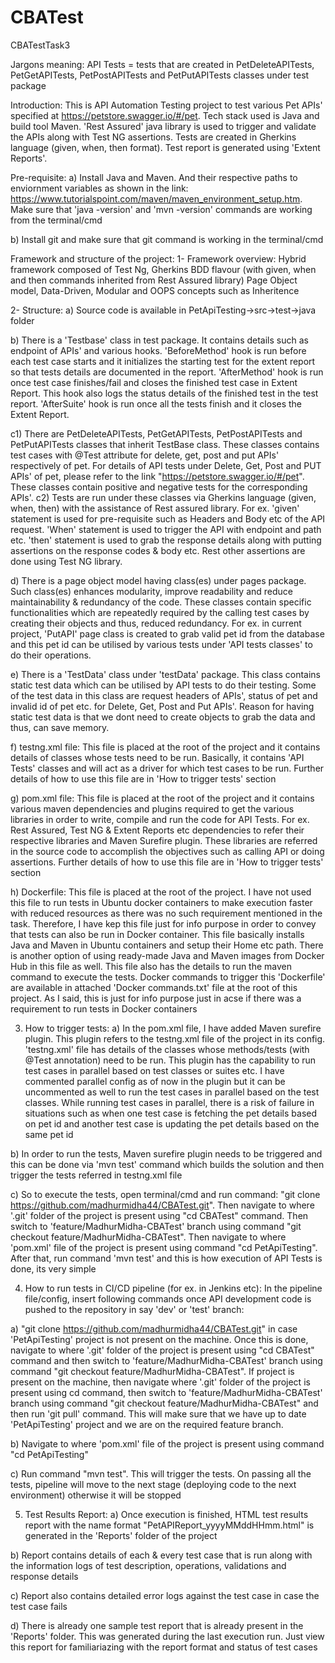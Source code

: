 # CBATest
CBATestTask3

Jargons meaning:
API Tests = tests that are created in PetDeleteAPITests, PetGetAPITests, PetPostAPITests and PetPutAPITests classes under test package

Introduction:
This is API Automation Testing project to test various Pet APIs' specified at https://petstore.swagger.io/#/pet. Tech stack used is Java and build tool Maven. 'Rest Assured' java library is used to trigger and validate the APIs along with Test NG assertions. Tests are created in Gherkins language (given, when, then format). Test report is generated using 'Extent Reports'.

Pre-requisite:
a) Install Java and Maven. And their respective paths to enviornment variables as shown in the link: https://www.tutorialspoint.com/maven/maven_environment_setup.htm. Make sure that 'java -version' and 'mvn -version' commands are working from the terminal/cmd

b) Install git and make sure that git command is working in the terminal/cmd

Framework and structure of the project:
1- Framework overview: 
Hybrid framework composed of Test Ng, Gherkins BDD flavour (with given, when and then commands inherited from Rest Assured library) Page Object model, Data-Driven, Modular and OOPS concepts such as Inheritence

2- Structure:
a) Source code is available in PetApiTesting->src->test->java folder

b) There is a 'Testbase' class in test package. It contains details such as endpoint of APIs' and various hooks. 'BeforeMethod' hook is run before each test case starts and it initializes the starting test for the extent report so that tests details are documented in the report. 'AfterMethod' hook is run once test case finishes/fail and closes the finished test case in Extent Report. This hook also logs the status details of the finished test in the test report. 'AfterSuite' hook is run once all the tests finish and it closes the Extent Report.

c1) There are PetDeleteAPITests, PetGetAPITests, PetPostAPITests and PetPutAPITests classes that inherit TestBase class. These classes contains test cases with @Test attribute for delete, get, post and put APIs' respectively of pet. For details of API tests under Delete, Get, Post and PUT APIs' of pet, please refer to the link "https://petstore.swagger.io/#/pet". These classes contain positive and negative tests for the corresponding APIs'.
c2) Tests are run under these classes via Gherkins language (given, when, then) with the assistance of Rest assured library. For ex. 'given' statement is used for pre-requisite such as Headers and Body etc of the API request. 'When' statement is used to trigger the API with endpoint and path etc. 'then' statement is used to grab the response details along with putting assertions on the response codes & body etc. Rest other assertions are done using Test NG library. 

d) There is a page object model having class(es) under pages package. Such class(es) enhances modularity, improve readability and reduce maintainability & redundancy of the code. These classes contain specific functionalities which are repeatedly required by the calling test cases by creating their objects and thus, reduced redundancy. For ex. in current project, 'PutAPI' page class is created to grab valid pet id from the database and this pet id can be utilised by various tests under 'API tests classes' to do their operations.

e) There is a 'TestData' class under 'testData' package. This class contains static test data which can be utilised by API tests to do their testing. Some of the test data in this class are request headers of APIs', status of pet and invalid id of pet etc. for Delete, Get, Post and Put APIs'. Reason for having static test data is that we dont need to create objects to grab the data and thus, can save memory. 

f) testng.xml file: This file is placed at the root of the project and it contains details of classes whose tests need to be run. Basically, it contains 'API Tests' classes and will act as a driver for which test cases to be run. Further details of how to use this file are in 'How to trigger tests' section

g) pom.xml file: This file is placed at the root of the project and it contains various maven dependencies and plugins required to get the various libraries in order to write, compile and run the code for API Tests. For ex. Rest Assured, Test NG & Extent Reports etc dependencies to refer their respective libraries and Maven Surefire plugin. These libraries are referred in the source code to accomplish the objectives such as calling API or doing assertions. Further details of how to use this file are in 'How to trigger tests' section

h) Dockerfile: This file is placed at the root of the project. I have not used this file to run tests in Ubuntu docker containers to make execution faster with reduced resources as there was no such requirement mentioned in the task. Therefore, I have kep this file just for info purpose in order to convey that tests can also be run in Docker container. This file basically installs Java and Maven in Ubuntu containers and setup their Home etc path. There is another option of using ready-made Java and Maven images from Docker Hub in this file as well. This file also has the details to run the maven command to execute the tests. Docker commands to trigger this 'Dockerfile' are available in attached 'Docker commands.txt' file at the root of this project. As I said, this is just for info purpose just in acse if there was a requirement to run tests in Docker containers

3. How to trigger tests:
a) In the pom.xml file, I have added Maven surefire plugin. This plugin refers to the testng.xml file of the project in its config. 'testng.xml' file has details of the classes whose methods/tests (with @Test annotation) need to be run. This plugin has the capability to run test cases in parallel based on test classes or suites etc. I have commented parallel config as of now in the plugin but it can be uncommented as well to run the test cases in parallel based on the test classes. While running test cases in parallel, there is a risk of failure in situations such as when one test case is fetching the pet details based on pet id and another test case is updating the pet details based on the same pet id

b) In order to run the tests, Maven surefire plugin needs to be triggered and this can be done via 'mvn test' command which builds the solution and then trigger the tests referred in testng.xml file

c) So to execute the tests, open terminal/cmd and run command: "git clone https://github.com/madhurmidha44/CBATest.git". Then navigate to where '.git' folder of the project is present using "cd CBATest" command. Then switch to 'feature/MadhurMidha-CBATest' branch using command "git checkout feature/MadhurMidha-CBATest". Then navigate to where 'pom.xml' file of the project is present using command "cd PetApiTesting". After that, run command 'mvn test' and this is how execution of API Tests is done, its very simple

4. How to run tests in CI/CD pipeline (for ex. in Jenkins etc):
In the pipeline file/config, insert following commands once API development code is pushed to the repository in say 'dev' or 'test' branch: 

a) "git clone https://github.com/madhurmidha44/CBATest.git" in case 'PetApiTesting' project is not present on the machine. Once this is done, navigate to where '.git' folder of the project is present using "cd CBATest" command and then switch to 'feature/MadhurMidha-CBATest' branch using command "git checkout feature/MadhurMidha-CBATest". 
If project is present on the machine, then navigate where '.git' folder of the project is present using cd command, then switch to 'feature/MadhurMidha-CBATest' branch using command "git checkout feature/MadhurMidha-CBATest" and then run 'git pull' command. 
This will make sure that we have up to date 'PetApiTesting' project and we are on the required feature branch.

b) Navigate to where 'pom.xml' file of the project is present using command "cd PetApiTesting"

c) Run command "mvn test". This will trigger the tests. On passing all the tests, pipeline will move to the next stage (deploying code to the next environment) otherwise it will be stopped

5. Test Results Report:
a) Once execution is finished, HTML test results report with the name format "PetAPIReport_yyyyMMddHHmm.html" is generated in the 'Reports' folder of the project

b) Report contains details of each & every test case that is run along with the information logs of test description, operations, validations and response details

c) Report also contains detailed error logs against the test case in case the test case fails

d) There is already one sample test report that is already present in the 'Reports' folder. This was generated during the last execution run. Just view this report for familiariazing with the report format and status of test cases



